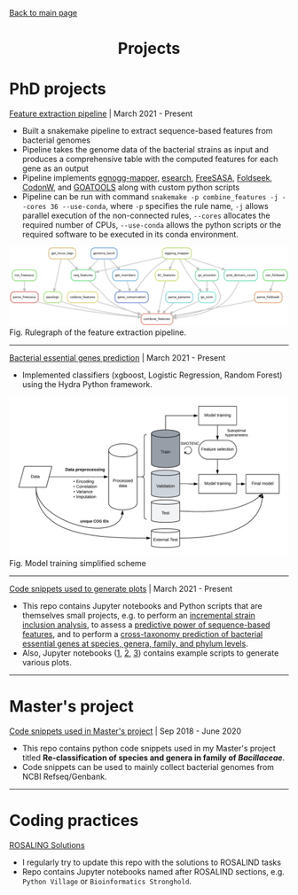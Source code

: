 [Back to main page](./../README.md)

<h1 align="center">Projects</h1>

# PhD projects

[Feature extraction pipeline](https://github.com/microbial-pangenomes-lab/gene_essentiality_features) | March 2021 - Present
* Built a snakemake pipeline to extract sequence-based features from bacterial genomes
* Pipeline takes the genome data of the bacterial strains as input and produces a comprehensive table with the computed features for each gene as an output
* Pipeline implements [egnogg-mapper](https://github.com/eggnogdb/eggnog-mapper), [esearch](https://joshuadull.github.io/APIs-for-Libraries/08-NCBI-E-Utilities/index.html), [FreeSASA](https://freesasa.github.io/), [Foldseek](https://github.com/steineggerlab/foldseek), [CodonW](https://codonw.sourceforge.net/), and [GOATOOLS](https://github.com/tanghaibao/goatools) along with custom python scripts
* Pipeline can be run with command `snakemake -p combine_features -j --cores 36 --use-conda`, where `-p` specifies the rule name, `-j` allows parallel execution of the non-connected rules, `--cores` allocates the required number of CPUs, `--use-conda` allows the python scripts or the required software to be executed in its conda environment.

![Rulegraph of the feature extraction pipeline](./plots/pipeline.png)
Fig. Rulegraph of the feature extraction pipeline.

---

[Bacterial essential genes prediction](https://github.com/HelmholtzAI-Consultants-Munich/gene-essentiality-prediction) | March 2021 - Present
* Implemented classifiers (xgboost, Logistic Regression, Random Forest) using the Hydra Python framework.

![Model training simplified scheme](./plots/hydra.png)
Fig. Model training simplified scheme

---

[Code snippets used to generate plots](https://github.com/ddjamalova/gene-essentiality-prediction-plots) | March 2021 - Present
* This repo contains Jupyter notebooks and Python scripts that are themselves small projects, e.g. to perform an [incremental strain inclusion analysis](https://github.com/ddjamalova/gene-essentiality-prediction-plots/notebooks/bootstrap_prediction.ipynb), to assess a [predictive power of sequence-based features](https://github.com/ddjamalova/gene-essentiality-prediction-plots/notebooks/features_predictive_power.ipynb), and to perform a [cross-taxonomy prediction of bacterial essential genes at species, genera, family, and phylum levels](https://github.com/ddjamalova/gene-essentiality-prediction-plots/notebooks/cross_sp_prediction.ipynb). 
* Also, Jupyter notebooks ([1](https://github.com/ddjamalova/gene-essentiality-prediction-plots/notebooks/figure_1.ipynb), [2](https://github.com/ddjamalova/gene-essentiality-prediction-plots/notebooks/figure_2.ipynb), [3](https://github.com/ddjamalova/gene-essentiality-prediction-plots/notebooks/figure_3.ipynb)) contains example scripts to generate various plots.

---

# Master's project

[Code snippets used in Master's project](https://github.com/ddjamalova/Pangenome) | Sep 2018 - June 2020
* This repo contains python code snippets used in my Master's project titled **Re-classification of species and genera in family of *Bacillaceae***.
* Code snippets can be used to mainly collect bacterial genomes from NCBI Refseq/Genbank.

---

# Coding practices

[ROSALING Solutions](https://github.com/ddjamalova/ROSALIND_solutions)
* I regularly try to update this repo with the solutions to ROSALIND tasks
* Repo contains Jupyter notebooks named after ROSALIND sections, e.g. `Python Village` or `Bioinformatics Stronghold`.
